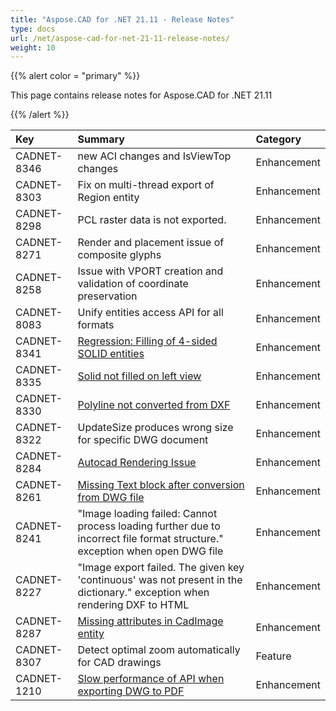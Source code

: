 ```yaml
---
title: "Aspose.CAD for .NET 21.11 - Release Notes"
type: docs
url: /net/aspose-cad-for-net-21-11-release-notes/
weight: 10
---
```


{{% alert color = "primary" %}}

This page contains release notes for Aspose.CAD for .NET 21.11

{{% /alert %}}


|**Key**|**Summary**|**Category**|
| :- | :- | :- |
| CADNET-8346 | new ACI changes and IsViewTop changes | Enhancement |
| CADNET-8303 | Fix on multi-thread export of Region entity | Enhancement |
| CADNET-8298 | PCL raster data is not exported. | Enhancement |
| CADNET-8271 | Render and placement issue of composite glyphs | Enhancement |
| CADNET-8258 | Issue with VPORT creation and validation of coordinate preservation | Enhancement |
| CADNET-8083 | Unify entities access API for all formats | Enhancement |
| CADNET-8341 | [Regression: Filling of 4-sided SOLID entities](https://forum.aspose.com/t/solid-not-filled-on-left-view/235870/2) | Enhancement |
| CADNET-8335 | [Solid not filled on left view](https://forum.aspose.com/t/solid-not-filled-on-left-view/235870) | Enhancement |
| CADNET-8330 | [Polyline not converted from DXF](https://forum.aspose.com/t/polyline-not-converted-from-dxf/235706) | Enhancement |
| CADNET-8322 | UpdateSize produces wrong size for specific DWG document | Enhancement |
| CADNET-8284 | [Autocad Rendering Issue](https://forum.aspose.com/t/autocad-rendering-issue/234402/3) | Enhancement |
| CADNET-8261 | [Missing Text block after conversion from DWG file](https://forum.aspose.com/t/missing-text-block-after-conversion-from-dwg-file/233991/3) | Enhancement |
| CADNET-8241 | "Image loading failed: Cannot process loading further due to incorrect file format structure." exception when open DWG file | Enhancement |
| CADNET-8227 |  "Image export failed. The given key 'continuous' was not present in the dictionary." exception when rendering DXF to HTML | Enhancement |
| CADNET-8287 | [Missing attributes in CadImage entity](https://forum.aspose.com/t/missing-attributes-in-cadimage-entity/234512) | Enhancement |
| CADNET-8307 | Detect optimal zoom automatically for CAD drawings | Feature |
| CADNET-1210 | [Slow performance of API when exporting DWG to PDF](https://forum.aspose.com/t/cad-file-viewer-in-web-browser/218223/8) | Enhancement |
